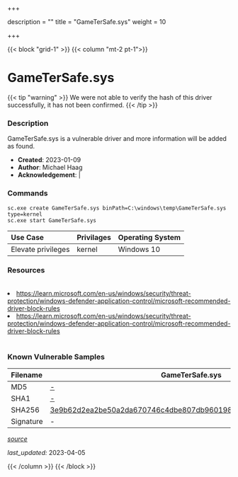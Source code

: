 +++

description = ""
title = "GameTerSafe.sys"
weight = 10

+++


{{< block "grid-1" >}}
{{< column "mt-2 pt-1">}}


# GameTerSafe.sys 


{{< tip "warning" >}}
We were not able to verify the hash of this driver successfully, it has not been confirmed.
{{< /tip >}}


### Description

GameTerSafe.sys is a vulnerable driver and more information will be added as found.

- **Created**: 2023-01-09
- **Author**: Michael Haag
- **Acknowledgement**:  | [](https://twitter.com/)

### Commands

```
sc.exe create GameTerSafe.sys binPath=C:\windows\temp\GameTerSafe.sys type=kernel
sc.exe start GameTerSafe.sys
```

| Use Case | Privilages | Operating System | 
|:---- | ---- | ---- |
| Elevate privileges | kernel | Windows 10 |

### Resources
<br>
<li><a href=" https://learn.microsoft.com/en-us/windows/security/threat-protection/windows-defender-application-control/microsoft-recommended-driver-block-rules"> https://learn.microsoft.com/en-us/windows/security/threat-protection/windows-defender-application-control/microsoft-recommended-driver-block-rules</a></li>
<li><a href="https://learn.microsoft.com/en-us/windows/security/threat-protection/windows-defender-application-control/microsoft-recommended-driver-block-rules">https://learn.microsoft.com/en-us/windows/security/threat-protection/windows-defender-application-control/microsoft-recommended-driver-block-rules</a></li>
<br>

### Known Vulnerable Samples

| Filename | GameTerSafe.sys |
|:---- | ---- | 
| MD5 | <a href="https://www.virustotal.com/gui/file/-">-</a> |
| SHA1 | <a href="https://www.virustotal.com/gui/file/-">-</a> |
| SHA256 | <a href="https://www.virustotal.com/gui/file/3e9b62d2ea2be50a2da670746c4dbe807db9601980af3a1014bcd72d0248d84c">3e9b62d2ea2be50a2da670746c4dbe807db9601980af3a1014bcd72d0248d84c</a> |
| Signature | -   |


[*source*](https://github.com/magicsword-io/LOLDrivers/tree/main/yaml/gametersafe.sys.yml)

*last_updated:* 2023-04-05








{{< /column >}}
{{< /block >}}
